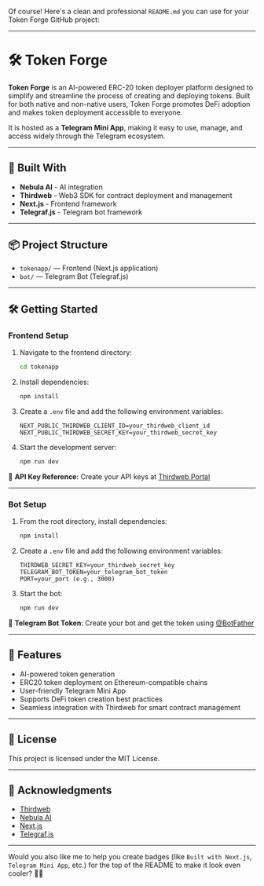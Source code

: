 Of course! Here's a clean and professional `README.md` you can use for your Token Forge GitHub project:

---

# 🛠️ Token Forge

**Token Forge** is an AI-powered ERC-20 token deployer platform designed to simplify and streamline the process of creating and deploying tokens. Built for both native and non-native users, Token Forge promotes DeFi adoption and makes token deployment accessible to everyone.

It is hosted as a **Telegram Mini App**, making it easy to use, manage, and access widely through the Telegram ecosystem.

---

## 🚀 Built With

- **Nebula AI** - AI integration
- **Thirdweb** - Web3 SDK for contract deployment and management
- **Next.js** - Frontend framework
- **Telegraf.js** - Telegram bot framework

---

## 📦 Project Structure

- `tokenapp/` — Frontend (Next.js application)
- `bot/` — Telegram Bot (Telegraf.js)

---

## 🛠️ Getting Started

### Frontend Setup

1. Navigate to the frontend directory:

   ```bash
   cd tokenapp
   ```

2. Install dependencies:

   ```bash
   npm install
   ```

3. Create a `.env` file and add the following environment variables:

   ```plaintext
   NEXT_PUBLIC_THIRDWEB_CLIENT_ID=your_thirdweb_client_id
   NEXT_PUBLIC_THIRDWEB_SECRET_KEY=your_thirdweb_secret_key
   ```

4. Start the development server:

   ```bash
   npm run dev
   ```

🔗 **API Key Reference**:
Create your API keys at [Thirdweb Portal](https://portal.thirdweb.com/account/api-keys/create)

---

### Bot Setup

1. From the root directory, install dependencies:

   ```bash
   npm install
   ```

2. Create a `.env` file and add the following environment variables:

   ```plaintext
   THIRDWEB_SECRET_KEY=your_thirdweb_secret_key
   TELEGRAM_BOT_TOKEN=your_telegram_bot_token
   PORT=your_port (e.g., 3000)
   ```

3. Start the bot:

   ```bash
   npm run dev
   ```

🔗 **Telegram Bot Token**:
Create your bot and get the token using [@BotFather](https://t.me/botfather)

---

## 🌟 Features

- AI-powered token generation
- ERC20 token deployment on Ethereum-compatible chains
- User-friendly Telegram Mini App
- Supports DeFi token creation best practices
- Seamless integration with Thirdweb for smart contract management

---

## 📄 License

This project is licensed under the MIT License.

---

## 🙌 Acknowledgments

- [Thirdweb](https://thirdweb.com/)
- [Nebula AI](#)
- [Next.js](https://nextjs.org/)
- [Telegraf.js](https://telegraf.js.org/)

---

Would you also like me to help you create badges (like `Built with Next.js`, `Telegram Mini App`, etc.) for the top of the README to make it look even cooler? 🚀🎨
